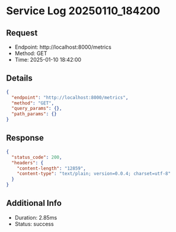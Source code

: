 # Service Log 20250110_184200

## Request
- Endpoint: http://localhost:8000/metrics
- Method: GET
- Time: 2025-01-10 18:42:00

## Details
```json
{
  "endpoint": "http://localhost:8000/metrics",
  "method": "GET",
  "query_params": {},
  "path_params": {}
}
```

## Response
```json
{
  "status_code": 200,
  "headers": {
    "content-length": "12859",
    "content-type": "text/plain; version=0.0.4; charset=utf-8"
  }
}
```

## Additional Info
- Duration: 2.85ms
- Status: success
